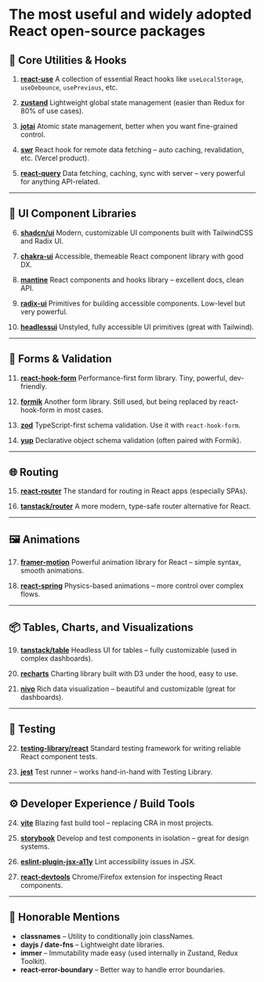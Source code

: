 # The most useful and widely adopted React open-source packages

## 🔧 **Core Utilities & Hooks**

1. **[react-use](https://github.com/streamich/react-use)**
   A collection of essential React hooks like `useLocalStorage`, `useDebounce`, `usePrevious`, etc.

2. **[zustand](https://github.com/pmndrs/zustand)**
   Lightweight global state management (easier than Redux for 80% of use cases).

3. **[jotai](https://github.com/pmndrs/jotai)**
   Atomic state management, better when you want fine-grained control.

4. **[swr](https://github.com/vercel/swr)**
   React hook for remote data fetching – auto caching, revalidation, etc. (Vercel product).

5. **[react-query](https://tanstack.com/query/latest)**
   Data fetching, caching, sync with server – very powerful for anything API-related.

---

## 💄 **UI Component Libraries**

6. **[shadcn/ui](https://github.com/shadcn/ui)**
   Modern, customizable UI components built with TailwindCSS and Radix UI.

7. **[chakra-ui](https://github.com/chakra-ui/chakra-ui)**
   Accessible, themeable React component library with good DX.

8. **[mantine](https://github.com/mantinedev/mantine)**
   React components and hooks library – excellent docs, clean API.

9. **[radix-ui](https://www.radix-ui.com/)**
   Primitives for building accessible components. Low-level but very powerful.

10. **[headlessui](https://github.com/tailwindlabs/headlessui)**
    Unstyled, fully accessible UI primitives (great with Tailwind).

---

## 🧩 **Forms & Validation**

11. **[react-hook-form](https://react-hook-form.com/)**
    Performance-first form library. Tiny, powerful, dev-friendly.

12. **[formik](https://formik.org/)**
    Another form library. Still used, but being replaced by react-hook-form in most cases.

13. **[zod](https://github.com/colinhacks/zod)**
    TypeScript-first schema validation. Use it with `react-hook-form`.

14. **[yup](https://github.com/jquense/yup)**
    Declarative object schema validation (often paired with Formik).

---

## 🌐 **Routing**

15. **[react-router](https://reactrouter.com/)**
    The standard for routing in React apps (especially SPAs).

16. **[tanstack/router](https://tanstack.com/router/latest)**
    A more modern, type-safe router alternative for React.

---

## 🖼️ **Animations**

17. **[framer-motion](https://github.com/framer/motion)**
    Powerful animation library for React – simple syntax, smooth animations.

18. **[react-spring](https://github.com/pmndrs/react-spring)**
    Physics-based animations – more control over complex flows.

---

## 📦 **Tables, Charts, and Visualizations**

19. **[tanstack/table](https://tanstack.com/table/latest)**
    Headless UI for tables – fully customizable (used in complex dashboards).

20. **[recharts](https://github.com/recharts/recharts)**
    Charting library built with D3 under the hood, easy to use.

21. **[nivo](https://github.com/plouc/nivo)**
    Rich data visualization – beautiful and customizable (great for dashboards).

---

## 🧪 **Testing**

22. **[testing-library/react](https://testing-library.com/docs/react-testing-library/intro/)**
    Standard testing framework for writing reliable React component tests.

23. **[jest](https://jestjs.io/)**
    Test runner – works hand-in-hand with Testing Library.

---

## ⚙️ **Developer Experience / Build Tools**

24. **[vite](https://vitejs.dev/)**
    Blazing fast build tool – replacing CRA in most projects.

25. **[storybook](https://storybook.js.org/)**
    Develop and test components in isolation – great for design systems.

26. **[eslint-plugin-jsx-a11y](https://github.com/jsx-eslint/eslint-plugin-jsx-a11y)**
    Lint accessibility issues in JSX.

27. **[react-devtools](https://github.com/facebook/react-devtools)**
    Chrome/Firefox extension for inspecting React components.

---

## 🧠 Honorable Mentions

* **classnames** – Utility to conditionally join classNames.
* **dayjs / date-fns** – Lightweight date libraries.
* **immer** – Immutability made easy (used internally in Zustand, Redux Toolkit).
* **react-error-boundary** – Better way to handle error boundaries.

